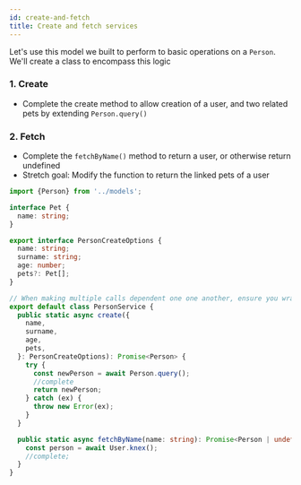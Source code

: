 ```yaml
---
id: create-and-fetch
title: Create and fetch services
---
```


Let's use this model we built to perform to basic operations on a `Person`. We'll create a class to encompass this logic

### 1. Create

- Complete the create method to allow creation of a user, and two related pets by extending `Person.query()`

### 2. Fetch

- Complete the `fetchByName()` method to return a user, or otherwise return undefined
- Stretch goal: Modify the function to return the linked pets of a user

```typescript
import {Person} from '../models';

interface Pet {
  name: string;
}

export interface PersonCreateOptions {
  name: string;
  surname: string;
  age: number;
  pets?: Pet[];
}

// When making multiple calls dependent one one another, ensure you wrap in a transaction
export default class PersonService {
  public static async create({
    name,
    surname,
    age,
    pets,
  }: PersonCreateOptions): Promise<Person> {
    try {
      const newPerson = await Person.query();
      //complete
      return newPerson;
    } catch (ex) {
      throw new Error(ex);
    }
  }

  public static async fetchByName(name: string): Promise<Person | undefined> {
    const person = await User.knex();
    //complete;
  }
}
```
